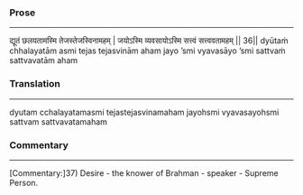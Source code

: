 ### Prose 
 --- 
द्यूतं छलयतामस्मि तेजस्तेजस्विनामहम् |
जयोऽस्मि व्यवसायोऽस्मि सत्त्वं सत्त्ववतामहम् || 36||
dyūtaṁ chhalayatām asmi tejas tejasvinām aham
jayo ’smi vyavasāyo ’smi sattvaṁ sattvavatām aham

### Translation 
 --- 
dyutam cchalayatamasmi tejastejasvinamaham jayohsmi vyavasayohsmi sattvam sattvavatamaham

### Commentary 
 --- 
[Commentary:]37) Desire - the knower of Brahman - speaker - Supreme Person.